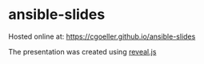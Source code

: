 # ansible-slides

Hosted online at: https://cgoeller.github.io/ansible-slides

The presentation was created using [reveal.js](http://lab.hakim.se/reveal-js)
